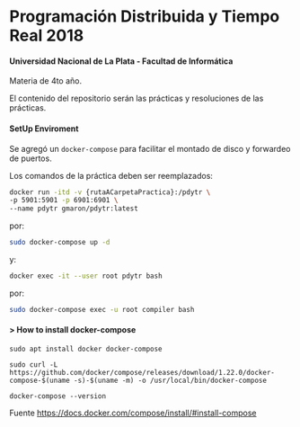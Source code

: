 # Programación Distribuida y Tiempo Real 2018

#### Universidad Nacional de La Plata - Facultad de Informática

Materia de 4to año.

El contenido del repositorio serán las prácticas y resoluciones de las prácticas.

#### SetUp Enviroment

Se agregó un `docker-compose` para facilitar el montado de disco y forwardeo de puertos.  

Los comandos de la práctica deben ser reemplazados:  
```zsh
docker run -itd -v {rutaACarpetaPractica}:/pdytr \
-p 5901:5901 -p 6901:6901 \
--name pdytr gmaron/pdytr:latest
```  
por:
```bash
sudo docker-compose up -d
```  
y:
```bash
docker exec -it --user root pdytr bash
```  
por:  
```bash
sudo docker-compose exec -u root compiler bash
```  


#### > How to install docker-compose

```console
sudo apt install docker docker-compose

sudo curl -L https://github.com/docker/compose/releases/download/1.22.0/docker-compose-$(uname -s)-$(uname -m) -o /usr/local/bin/docker-compose

docker-compose --version
```
Fuente https://docs.docker.com/compose/install/#install-compose
